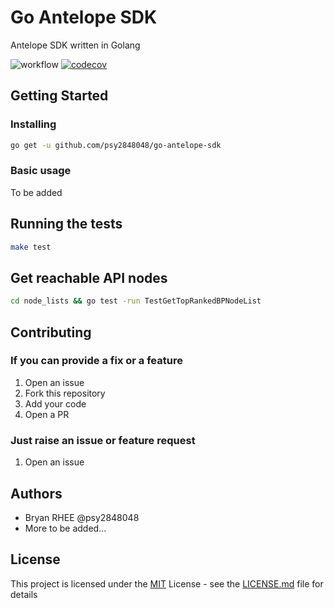 # Go Antelope SDK

Antelope SDK written in Golang

![workflow](https://github.com/psy2848048/go-antelope-sdk/actions/workflows/go.yml/badge.svg)  [![codecov](https://codecov.io/gh/psy2848048/go-antelope-sdk/branch/main/graph/badge.svg?token=M4N60M0HX8)](https://codecov.io/gh/psy2848048/go-antelope-sdk)

## Getting Started

### Installing

```bash
go get -u github.com/psy2848048/go-antelope-sdk
```

### Basic usage

To be added

## Running the tests

```bash
make test
```

## Get reachable API nodes

```bash
cd node_lists && go test -run TestGetTopRankedBPNodeList
```

## Contributing

### If you can provide a fix or a feature

1. Open an issue
1. Fork this repository
1. Add your code
1. Open a PR

### Just raise an issue or feature request

1. Open an issue

## Authors

- Bryan RHEE @psy2848048
- More to be added...

## License

This project is licensed under the [MIT](LICENSE.md) License - see the [LICENSE.md](LICENSE.md) file for details
